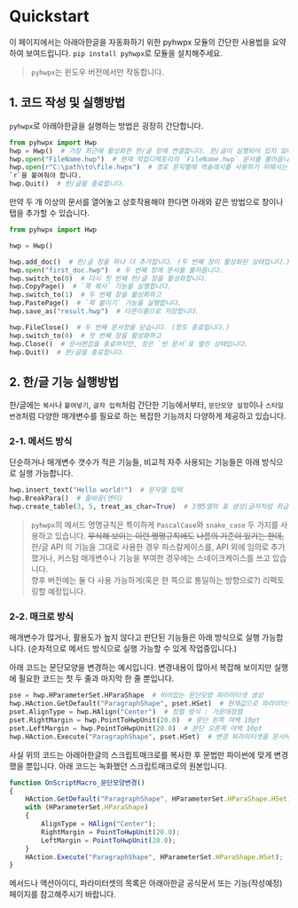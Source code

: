 # Quickstart

이 페이지에서는 아래아한글을 자동화하기 위한 pyhwpx 모듈의 간단한 
사용법을 요약하여 보여드립니다. `pip install pyhwpx`로 모듈을 
설치해주세요.

> `pyhwpx`는 윈도우 버전에서만 작동합니다.

## 1. 코드 작성 및 실행방법

`pyhwpx`로 아래아한글을 실행하는 방법은 굉장히 간단합니다.

```python
from pyhwpx import Hwp
hwp = Hwp()  # 가장 최근에 활성화한 한/글 창에 연결합니다. 한/글이 실행되어 있지 않다면 새 창을 생성합니다.
hwp.open("FileName.hwp")  # 현재 작업디렉토리의 `FileName.hwp` 문서를 불러옵니다.
hwp.open(r"C:\path\to\file.hwpx")  # 경로 문자열에 역슬래시를 사용하기 위해서는 따옴표 왼쪽에 
`r`을 붙여줘야 합니다.
hwp.Quit()  # 한/글을 종료합니다.
```

만약 두 개 이상의 문서를 열어놓고 상호작용해야 한다면
아래와 같은 방법으로 창이나 탭을 추가할 수 있습니다.

```python
from pyhwpx import Hwp

hwp = Hwp()

hwp.add_doc()  # 한/글 창을 하나 더 추가합니다. (두 번째 창이 활성화된 상태입니다.)
hwp.open("first_doc.hwp")  # 두 번째 창에 문서를 불러옵니다.
hwp.switch_to(0)  # 다시 첫 번째 한/글 창을 활성화합니다.
hwp.CopyPage()  # `쪽 복사` 기능을 실행합니다.
hwp.switch_to(1)  # 두 번째 창을 활성화하고
hwp.PastePage()  # `쪽 붙이기` 기능을 실행합니다.
hwp.save_as("result.hwp")  # 다른이름으로 저장합니다.

hwp.FileClose()  # 두 번째 문서창을 닫습니다. (창도 종료됩니다.)
hwp.switch_to(0)  # 첫 번째 창을 활성화하고
hwp.Close()  # 문서편집을 종료하지만, 창은 `빈 문서`로 열린 상태입니다.
hwp.Quit()  # 한/글을 종료합니다.
```

## 2. 한/글 기능 실행방법

한/글에는 `복사`나 `붙여넣기`, `글자 입력`처럼 간단한 기능에서부터, 
`문단모양 설정`이나 `스타일 변경`처럼 다양한 매개변수를 필요로 하는 복잡한 기능까지 
다양하게 제공하고 있습니다.

### 2-1. 메서드 방식

단순하거나 매개변수 갯수가 적은 기능들, 
비교적 자주 사용되는 기능들은 
아래 방식으로 실행 가능합니다.

```Python
hwp.insert_text("Hello world!")  # 문자열 입력
hwp.BreakPara()  # 줄바꿈(엔터)
hwp.create_table(3, 5, treat_as_char=True)  # 3행5열의 표 생성(글자처럼 취급) 
```

> `pyhwpx`의 메서드 명명규칙은 특이하게 `PascalCase`와 `snake_case` 두 가지를 사용하고 있습니다. ~~무식해 보이는 이런 명명규칙에도~~
> ~~나름의 기준이 있기는 한데,~~ 한/글 API 의 기능을 그대로
> 사용한 경우 파스칼케이스를, API 외에 임의로 추가했거나, 커스텀 매개변수나 기능을 부여한 경우에는 스네이크케이스를 쓰고 있습니다.  
> 향후 버전에는 둘 다 사용 가능하게(혹은 한 쪽으로 통일하는 방향으로?) 리팩토링할 예정입니다.

### 2-2. 매크로 방식

매개변수가 많거나, 활용도가 높지 않다고 판단된 기능들은 아래 방식으로 실행 가능합니다. 
(순차적으로 메서드 방식으로 실행 가능할 수 있게 작업중입니다.)

아래 코드는 문단모양을 변경하는 예시입니다. 
변경내용이 많아서 복잡해 보이지만 
실행에 필요한 코드는 첫 두 줄과 마지막 한 줄 뿐입니다. 

```Python
pse = hwp.HParameterSet.HParaShape  # 비어있는 문단모양 파라미터셋 생성
hwp.HAction.GetDefault("ParagraphShape", pset.HSet)  # 현재값으로 파라미터셋 초기화 
pset.AlignType = hwp.HAlign("Center")  # 정렬 방식 : 가운데정렬
pset.RightMargin = hwp.PointToHwpUnit(20.0)  # 문단 왼쪽 여백 10pt
pset.LeftMargin = hwp.PointToHwpUnit(20.0)  # 문단 오른쪽 여백 10pt
hwp.HAction.Execute("ParagraphShape", pset.HSet)  # 변경 파라미터셋을 문서에 적용
```

사실 위의 코드는 아래아한글의 스크립트매크로를 복사한 후 문법만 파이썬에 맞게 변경했을 뿐입니다.
아래 코드는 녹화했던 스크립트매크로의 원본입니다.

```JavaScript
function OnScriptMacro_문단모양변경()
{
	HAction.GetDefault("ParagraphShape", HParameterSet.HParaShape.HSet);
	with (HParameterSet.HParaShape)
	{
		AlignType = HAlign("Center");
		RightMargin = PointToHwpUnit(20.0);
		LeftMargin = PointToHwpUnit(20.0);
	}
	HAction.Execute("ParagraphShape", HParameterSet.HParaShape.HSet);
}
```

메서드나 액션아이디, 파라미터셋의 목록은 아래아한글 공식문서 또는 기능(작성예정) 페이지를 참고해주시기 바랍니다.